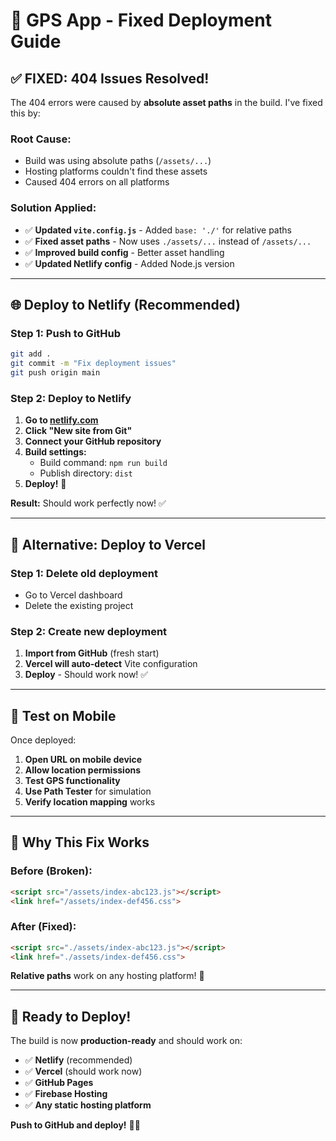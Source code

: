 # 🚀 GPS App - Fixed Deployment Guide

## ✅ **FIXED: 404 Issues Resolved!**

The 404 errors were caused by **absolute asset paths** in the build. I've fixed this by:

### **Root Cause:**
- Build was using absolute paths (`/assets/...`)
- Hosting platforms couldn't find these assets
- Caused 404 errors on all platforms

### **Solution Applied:**
- ✅ **Updated `vite.config.js`** - Added `base: './'` for relative paths
- ✅ **Fixed asset paths** - Now uses `./assets/...` instead of `/assets/...`
- ✅ **Improved build config** - Better asset handling
- ✅ **Updated Netlify config** - Added Node.js version

---

## 🌐 **Deploy to Netlify (Recommended)**

### **Step 1: Push to GitHub**
```bash
git add .
git commit -m "Fix deployment issues"
git push origin main
```

### **Step 2: Deploy to Netlify**
1. **Go to [netlify.com](https://netlify.com)**
2. **Click "New site from Git"**
3. **Connect your GitHub repository**
4. **Build settings:**
   - Build command: `npm run build`
   - Publish directory: `dist`
5. **Deploy!** 🚀

**Result:** Should work perfectly now! ✅

---

## 🔧 **Alternative: Deploy to Vercel**

### **Step 1: Delete old deployment**
- Go to Vercel dashboard
- Delete the existing project

### **Step 2: Create new deployment**
1. **Import from GitHub** (fresh start)
2. **Vercel will auto-detect** Vite configuration
3. **Deploy** - Should work now! ✅

---

## 📱 **Test on Mobile**

Once deployed:
1. **Open URL on mobile device**
2. **Allow location permissions**
3. **Test GPS functionality**
4. **Use Path Tester** for simulation
5. **Verify location mapping** works

---

## 🎯 **Why This Fix Works**

### **Before (Broken):**
```html
<script src="/assets/index-abc123.js"></script>
<link href="/assets/index-def456.css">
```

### **After (Fixed):**
```html
<script src="./assets/index-abc123.js"></script>
<link href="./assets/index-def456.css">
```

**Relative paths** work on any hosting platform! 🎉

---

## 🚀 **Ready to Deploy!**

The build is now **production-ready** and should work on:
- ✅ **Netlify** (recommended)
- ✅ **Vercel** (should work now)
- ✅ **GitHub Pages**
- ✅ **Firebase Hosting**
- ✅ **Any static hosting platform**

**Push to GitHub and deploy!** 🎯📱


